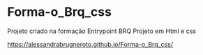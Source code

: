 # Forma-o_Brq_css

Projeto criado na formação Entrypoint BRQ
Projeto em Html e css


https://alessandrabrugneroto.github.io/Forma-o_Brq_css/
